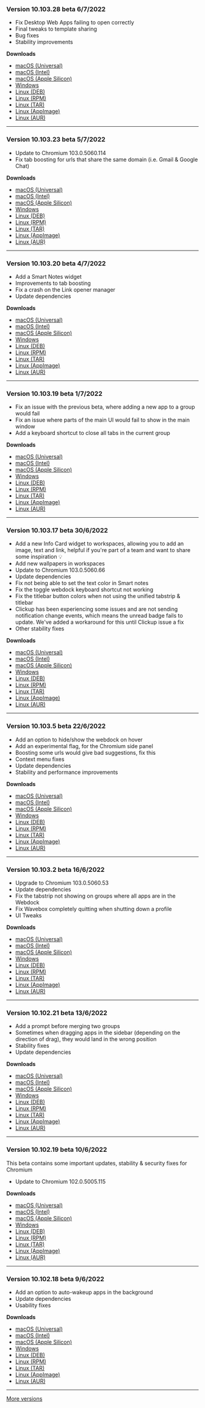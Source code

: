 <h3>Version 10.103.28 beta <span class="date">6/7/2022</span></h3>
<ul>
  <li>Fix Desktop Web Apps failing to open correctly</li>
  <li>Final tweaks to template sharing</li>
  <li>Bug fixes</li>
  <li>Stability improvements</li>
</ul>

**Downloads**

* [macOS (Universal)](https://download.wavebox.app/beta/macuniversal/Install%20Wavebox%2010.103.28.3.dmg)
* [macOS (Intel)](https://download.wavebox.app/beta/mac/Install%20Wavebox%2010.103.28.3.dmg)
* [macOS (Apple Silicon)](https://download.wavebox.app/beta/macarm64/Install%20Wavebox%2010.103.28.3.dmg)
* [Windows](https://download.wavebox.app/beta/win/Install%20Wavebox%2010.103.28.3.exe)
* [Linux (DEB)](https://download.wavebox.app/beta/linux/deb/amd64/wavebox_10.103.28-3_amd64.deb)
* [Linux (RPM)](https://download.wavebox.app/beta/linux/rpm/x86_64/Wavebox_10.103.28-3.x86_64.rpm)
* [Linux (TAR)](https://download.wavebox.app/beta/linux/tar/Wavebox_10.103.28-3.tar.gz)
* [Linux (AppImage)](https://download.wavebox.app/beta/linux/appimage/Wavebox_10.103.28-3_x86_64.AppImage)
* [Linux (AUR)](https://aur.archlinux.org/packages/wavebox)

---

<h3>Version 10.103.23 beta <span class="date">5/7/2022</span></h3>
<ul>
  <li>Update to Chromium 103.0.5060.114</li>
  <li>Fix tab boosting for urls that share the same domain (i.e. Gmail & Google Chat)</li>
</ul>

**Downloads**

* [macOS (Universal)](https://download.wavebox.app/beta/macuniversal/Install%20Wavebox%2010.103.23.3.dmg)
* [macOS (Intel)](https://download.wavebox.app/beta/mac/Install%20Wavebox%2010.103.23.3.dmg)
* [macOS (Apple Silicon)](https://download.wavebox.app/beta/macarm64/Install%20Wavebox%2010.103.23.3.dmg)
* [Windows](https://download.wavebox.app/beta/win/Install%20Wavebox%2010.103.23.3.exe)
* [Linux (DEB)](https://download.wavebox.app/beta/linux/deb/amd64/wavebox_10.103.23-3_amd64.deb)
* [Linux (RPM)](https://download.wavebox.app/beta/linux/rpm/x86_64/Wavebox_10.103.23-3.x86_64.rpm)
* [Linux (TAR)](https://download.wavebox.app/beta/linux/tar/Wavebox_10.103.23-3.tar.gz)
* [Linux (AppImage)](https://download.wavebox.app/beta/linux/appimage/Wavebox_10.103.23-3_x86_64.AppImage)
* [Linux (AUR)](https://aur.archlinux.org/packages/wavebox)

---

<h3>Version 10.103.20 beta <span class="date">4/7/2022</span></h3>
<ul>
  <li>Add a Smart Notes widget</li>
  <li>Improvements to tab boosting</li>
  <li>Fix a crash on the Link opener manager</li>
  <li>Update dependencies</li>
</ul>

**Downloads**

* [macOS (Universal)](https://download.wavebox.app/beta/macuniversal/Install%20Wavebox%2010.103.20.3.dmg)
* [macOS (Intel)](https://download.wavebox.app/beta/mac/Install%20Wavebox%2010.103.20.3.dmg)
* [macOS (Apple Silicon)](https://download.wavebox.app/beta/macarm64/Install%20Wavebox%2010.103.20.3.dmg)
* [Windows](https://download.wavebox.app/beta/win/Install%20Wavebox%2010.103.20.3.exe)
* [Linux (DEB)](https://download.wavebox.app/beta/linux/deb/amd64/wavebox_10.103.20-3_amd64.deb)
* [Linux (RPM)](https://download.wavebox.app/beta/linux/rpm/x86_64/Wavebox_10.103.20-3.x86_64.rpm)
* [Linux (TAR)](https://download.wavebox.app/beta/linux/tar/Wavebox_10.103.20-3.tar.gz)
* [Linux (AppImage)](https://download.wavebox.app/beta/linux/appimage/Wavebox_10.103.20-3_x86_64.AppImage)
* [Linux (AUR)](https://aur.archlinux.org/packages/wavebox)

---

<h3>Version 10.103.19 beta <span class="date">1/7/2022</span></h3>
<ul>
  <li>Fix an issue with the previous beta, where adding a new app to a group would fail</li>
  <li>Fix an issue where parts of the main UI would fail to show in the main window</li>
  <li>Add a keyboard shortcut to close all tabs in the current group</li>
</ul>

**Downloads**

* [macOS (Universal)](https://download.wavebox.app/beta/macuniversal/Install%20Wavebox%2010.103.19.3.dmg)
* [macOS (Intel)](https://download.wavebox.app/beta/mac/Install%20Wavebox%2010.103.19.3.dmg)
* [macOS (Apple Silicon)](https://download.wavebox.app/beta/macarm64/Install%20Wavebox%2010.103.19.3.dmg)
* [Windows](https://download.wavebox.app/beta/win/Install%20Wavebox%2010.103.19.3.exe)
* [Linux (DEB)](https://download.wavebox.app/beta/linux/deb/amd64/wavebox_10.103.19-3_amd64.deb)
* [Linux (RPM)](https://download.wavebox.app/beta/linux/rpm/x86_64/Wavebox_10.103.19-3.x86_64.rpm)
* [Linux (TAR)](https://download.wavebox.app/beta/linux/tar/Wavebox_10.103.19-3.tar.gz)
* [Linux (AppImage)](https://download.wavebox.app/beta/linux/appimage/Wavebox_10.103.19-3_x86_64.AppImage)
* [Linux (AUR)](https://aur.archlinux.org/packages/wavebox)

---

<h3>Version 10.103.17 beta <span class="date">30/6/2022</span></h3>
<ul>
  <li>
    Add a new Info Card widget to workspaces, allowing you to add an image, text and link,
    helpful if you're part of a team and want to share some inspiration 💡
  </li>
  <li>Add new wallpapers in workspaces</li>
  <li>Update to Chromium 103.0.5060.66</li>
  <li>Update dependencies</li>
  <li>Fix not being able to set the text color in Smart notes</li>
  <li>Fix the toggle webdock keyboard shortcut not working</li>
  <li>Fix the titlebar button colors when not using the unified tabstrip & titlebar</li>
  <li>
    Clickup has been experiencing some issues and are not sending notification
    change events, which means the unread badge fails to update. We've added a
    workaround for this until Clickup issue a fix
  </li>
  <li>Other stability fixes</li>
</ul>

**Downloads**

* [macOS (Universal)](https://download.wavebox.app/beta/macuniversal/Install%20Wavebox%2010.103.17.3.dmg)
* [macOS (Intel)](https://download.wavebox.app/beta/mac/Install%20Wavebox%2010.103.17.3.dmg)
* [macOS (Apple Silicon)](https://download.wavebox.app/beta/macarm64/Install%20Wavebox%2010.103.17.3.dmg)
* [Windows](https://download.wavebox.app/beta/win/Install%20Wavebox%2010.103.17.3.exe)
* [Linux (DEB)](https://download.wavebox.app/beta/linux/deb/amd64/wavebox_10.103.17-3_amd64.deb)
* [Linux (RPM)](https://download.wavebox.app/beta/linux/rpm/x86_64/Wavebox_10.103.17-3.x86_64.rpm)
* [Linux (TAR)](https://download.wavebox.app/beta/linux/tar/Wavebox_10.103.17-3.tar.gz)
* [Linux (AppImage)](https://download.wavebox.app/beta/linux/appimage/Wavebox_10.103.17-3_x86_64.AppImage)
* [Linux (AUR)](https://aur.archlinux.org/packages/wavebox)

---

<h3>Version 10.103.5 beta <span class="date">22/6/2022</span></h3>
<ul>
  <li>Add an option to hide/show the webdock on hover</li>
  <li>Add an experimental flag, for the Chromium side panel</li>
  <li>Boosting some urls would give bad suggestions, fix this</li>
  <li>Context menu fixes</li>
  <li>Update dependencies</li>
  <li>Stability and performance improvements</li>
</ul>

**Downloads**

* [macOS (Universal)](https://download.wavebox.app/beta/macuniversal/Install%20Wavebox%2010.103.5.3.dmg)
* [macOS (Intel)](https://download.wavebox.app/beta/mac/Install%20Wavebox%2010.103.5.3.dmg)
* [macOS (Apple Silicon)](https://download.wavebox.app/beta/macarm64/Install%20Wavebox%2010.103.5.3.dmg)
* [Windows](https://download.wavebox.app/beta/win/Install%20Wavebox%2010.103.5.3.exe)
* [Linux (DEB)](https://download.wavebox.app/beta/linux/deb/amd64/wavebox_10.103.5-3_amd64.deb)
* [Linux (RPM)](https://download.wavebox.app/beta/linux/rpm/x86_64/Wavebox_10.103.5-3.x86_64.rpm)
* [Linux (TAR)](https://download.wavebox.app/beta/linux/tar/Wavebox_10.103.5-3.tar.gz)
* [Linux (AppImage)](https://download.wavebox.app/beta/linux/appimage/Wavebox_10.103.5-3_x86_64.AppImage)
* [Linux (AUR)](https://aur.archlinux.org/packages/wavebox)

---

<h3>Version 10.103.2 beta <span class="date">16/6/2022</span></h3>
<ul>
  <li>Upgrade to Chromium 103.0.5060.53</li>
  <li>Update dependencies</li>
  <li>Fix the tabstrip not showing on groups where all apps are in the Webdock</li>
  <li>Fix Wavebox completely quitting when shutting down a profile</li>
  <li>UI Tweaks</li>
</ul>

**Downloads**

* [macOS (Universal)](https://download.wavebox.app/beta/macuniversal/Install%20Wavebox%2010.103.2.3.dmg)
* [macOS (Intel)](https://download.wavebox.app/beta/mac/Install%20Wavebox%2010.103.2.3.dmg)
* [macOS (Apple Silicon)](https://download.wavebox.app/beta/macarm64/Install%20Wavebox%2010.103.2.3.dmg)
* [Windows](https://download.wavebox.app/beta/win/Install%20Wavebox%2010.103.2.3.exe)
* [Linux (DEB)](https://download.wavebox.app/beta/linux/deb/amd64/wavebox_10.103.2-3_amd64.deb)
* [Linux (RPM)](https://download.wavebox.app/beta/linux/rpm/x86_64/Wavebox_10.103.2-3.x86_64.rpm)
* [Linux (TAR)](https://download.wavebox.app/beta/linux/tar/Wavebox_10.103.2-3.tar.gz)
* [Linux (AppImage)](https://download.wavebox.app/beta/linux/appimage/Wavebox_10.103.2-3_x86_64.AppImage)
* [Linux (AUR)](https://aur.archlinux.org/packages/wavebox)

---

<h3>Version 10.102.21 beta <span class="date">13/6/2022</span></h3>
<ul>
  <li>Add a prompt before merging two groups</li>
  <li>Sometimes when dragging apps in the sidebar (depending on the direction of drag), they would land in the wrong position</li>
  <li>Stability fixes</li>
  <li>Update dependencies</li>
</ul>

**Downloads**

* [macOS (Universal)](https://download.wavebox.app/beta/macuniversal/Install%20Wavebox%2010.102.21.3.dmg)
* [macOS (Intel)](https://download.wavebox.app/beta/mac/Install%20Wavebox%2010.102.21.3.dmg)
* [macOS (Apple Silicon)](https://download.wavebox.app/beta/macarm64/Install%20Wavebox%2010.102.21.3.dmg)
* [Windows](https://download.wavebox.app/beta/win/Install%20Wavebox%2010.102.21.3.exe)
* [Linux (DEB)](https://download.wavebox.app/beta/linux/deb/amd64/wavebox_10.102.21-3_amd64.deb)
* [Linux (RPM)](https://download.wavebox.app/beta/linux/rpm/x86_64/Wavebox_10.102.21-3.x86_64.rpm)
* [Linux (TAR)](https://download.wavebox.app/beta/linux/tar/Wavebox_10.102.21-3.tar.gz)
* [Linux (AppImage)](https://download.wavebox.app/beta/linux/appimage/Wavebox_10.102.21-3_x86_64.AppImage)
* [Linux (AUR)](https://aur.archlinux.org/packages/wavebox)

---

<h3>Version 10.102.19 beta <span class="date">10/6/2022</span></h3>
<p>This beta contains some important updates, stability & security fixes for Chromium</p>
<ul>
  <li>Update to Chromium 102.0.5005.115</li>
</ul>

**Downloads**

* [macOS (Universal)](https://download.wavebox.app/beta/macuniversal/Install%20Wavebox%2010.102.19.3.dmg)
* [macOS (Intel)](https://download.wavebox.app/beta/mac/Install%20Wavebox%2010.102.19.3.dmg)
* [macOS (Apple Silicon)](https://download.wavebox.app/beta/macarm64/Install%20Wavebox%2010.102.19.3.dmg)
* [Windows](https://download.wavebox.app/beta/win/Install%20Wavebox%2010.102.19.3.exe)
* [Linux (DEB)](https://download.wavebox.app/beta/linux/deb/amd64/wavebox_10.102.19-3_amd64.deb)
* [Linux (RPM)](https://download.wavebox.app/beta/linux/rpm/x86_64/Wavebox_10.102.19-3.x86_64.rpm)
* [Linux (TAR)](https://download.wavebox.app/beta/linux/tar/Wavebox_10.102.19-3.tar.gz)
* [Linux (AppImage)](https://download.wavebox.app/beta/linux/appimage/Wavebox_10.102.19-3_x86_64.AppImage)
* [Linux (AUR)](https://aur.archlinux.org/packages/wavebox)

---

<h3>Version 10.102.18 beta <span class="date">9/6/2022</span></h3>
<ul>
  <li>Add an option to auto-wakeup apps in the background</li>
  <li>Update dependencies</li>
  <li>Usability fixes</li>
</ul>

**Downloads**

* [macOS (Universal)](https://download.wavebox.app/beta/macuniversal/Install%20Wavebox%2010.102.18.3.dmg)
* [macOS (Intel)](https://download.wavebox.app/beta/mac/Install%20Wavebox%2010.102.18.3.dmg)
* [macOS (Apple Silicon)](https://download.wavebox.app/beta/macarm64/Install%20Wavebox%2010.102.18.3.dmg)
* [Windows](https://download.wavebox.app/beta/win/Install%20Wavebox%2010.102.18.3.exe)
* [Linux (DEB)](https://download.wavebox.app/beta/linux/deb/amd64/wavebox_10.102.18-3_amd64.deb)
* [Linux (RPM)](https://download.wavebox.app/beta/linux/rpm/x86_64/Wavebox_10.102.18-3.x86_64.rpm)
* [Linux (TAR)](https://download.wavebox.app/beta/linux/tar/Wavebox_10.102.18-3.tar.gz)
* [Linux (AppImage)](https://download.wavebox.app/beta/linux/appimage/Wavebox_10.102.18-3_x86_64.AppImage)
* [Linux (AUR)](https://aur.archlinux.org/packages/wavebox)

---
[More versions](https://wavebox.io/changelog/beta/)